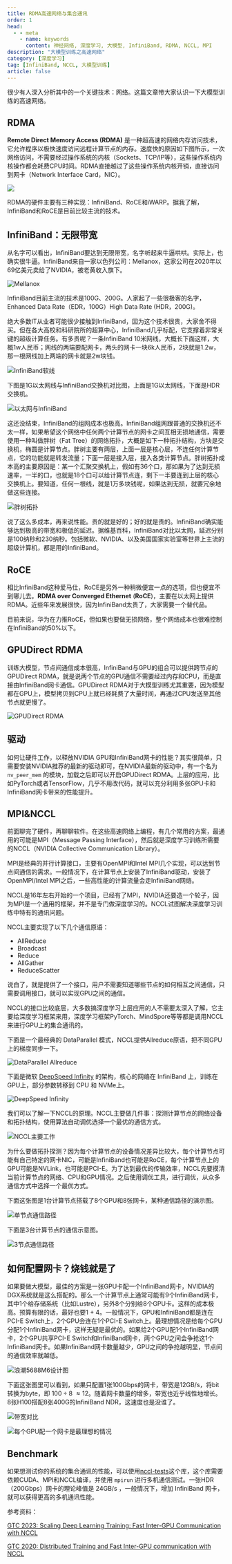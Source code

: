 ```yaml
---
title: RDMA高速网络与集合通讯
order: 1
head:
  - - meta
    - name: keywords
      content: 神经网络, 深度学习, 大模型, InfiniBand, RDMA, NCCL, MPI
description: "大模型训练之高速网络"
category: [深度学习]
tag: [InfiniBand, NCCL, 大模型训练]
article: false
---
```


很少有人深入分析其中的一个关键技术：网络。这篇文章带大家认识一下大模型训练的高速网络。

## RDMA

**Remote Direct Memory Access (RDMA)** 是一种超高速的网络内存访问技术，它允许程序以极快速度访问远程计算节点的内存。速度快的原因如下图所示，一次网络访问，不需要经过操作系统的内核（Sockets、TCP/IP等），这些操作系统内核操作都会耗费CPU时间。RDMA直接越过了这些操作系统内核开销，直接访问到网卡（Network Interface Card，NIC）。

![](http://aixingqiu-1258949597.cos.ap-beijing.myqcloud.com/2023-04-18-traditional-vs-rdma.png)

RDMA的硬件主要有三种实现：InfiniBand、RoCE和iWARP。据我了解，InfiniBand和RoCE是目前比较主流的技术。

## InfiniBand：无限带宽

从名字可以看出，InfiniBand要达到无限带宽，名字听起来牛逼哄哄。实际上，也确实很牛逼。InfiniBand来自一家以色列公司：Mellanox，这家公司在2020年以69亿美元卖给了NVIDIA，被老黄收入旗下。

![Mellanox](http://aixingqiu-1258949597.cos.ap-beijing.myqcloud.com/2023-04-18-Mellanox_Technologies_logo.svg.png)

InfiniBand目前主流的技术是100G、200G。人家起了一些很极客的名字，Enhanced Data Rate（EDR，100G）High Data Rate (HDR，200G)。

绝大多数IT从业者可能很少接触到InfiniBand，因为这个技术很贵，大家舍不得买。但在各大高校和科研院所的超算中心，InfiniBand几乎标配，它支撑着非常关键的超级计算任务。有多贵呢？一条InfiniBand 10米网线，大概长下面这样，大概1w人民币；网线的两端要配网卡，两头的网卡一块6k人民币，2块就是1.2w，那一根网线加上两端的网卡就是2w块钱。

![InfiniBand软线](http://aixingqiu-1258949597.cos.ap-beijing.myqcloud.com/2023-04-18-nvidia-mellanox-infiniband.jpeg)

下图是1G以太网线与InfiniBand交换机对比图，上面是1G以太网线，下面是HDR交换机。

![以太网与InfiniBand](http://aixingqiu-1258949597.cos.ap-beijing.myqcloud.com/2023-04-18-ib.jpg)

这还没结束，InfiniBand的组网成本也极高。InfiniBand组网跟普通的交换机还不太一样，如果希望这个网络中任何两个计算节点的网卡之间互相无损地通信，需要使用一种叫做胖树（Fat Tree）的网络拓扑，大概是如下一种拓扑结构，方块是交换机，椭圆是计算节点。胖树主要有两层，上面一层是核心层，不连任何计算节点，它的功能就是转发流量；下面一层是接入层，接入各类计算节点。胖树拓扑成本高的主要原因是：某一个汇聚交换机上，假如有36个口，那如果为了达到无损速率，一半的口，也就是18个口可以给计算节点连，剩下一半要连到上层的核心交换机上。要知道，任何一根线，就是1万多块钱呢，如果达到无损，就要冗余地做这些连接。

![胖树拓扑](http://aixingqiu-1258949597.cos.ap-beijing.myqcloud.com/2023-04-18-fat-tree-topology.png)

说了这么多成本，再来说性能。贵的就是好的；好的就是贵的。InfiniBand确实能够达到极高的带宽和极低的延迟。据维基百科，InfiniBand对比以太网，延迟分别是100纳秒和230纳秒。包括微软、NVIDIA、以及美国国家实验室等世界上主流的超级计算机，都是用的InfiniBand。

## RoCE

相比InfiniBand这种爱马仕，RoCE是另外一种稍微便宜一点的选项，但也便宜不到哪儿去。**RDMA over Converged Ethernet** (**RoCE**)，主要在以太网上提供RDMA。近些年来发展很快，因为InfiniBand太贵了，大家需要一个替代品。

目前来说，华为在力推RoCE，但如果也要做无损网络，整个网络成本也很难控制在InfiniBand的50%以下。

## GPUDirect RDMA

训练大模型，节点间通信成本很高，InfiniBand与GPU的组合可以提供跨节点的 GPUDirect RDMA，就是说两个节点的GPU通信不需要经过内存和CPU，而是直接由InfiniBand网卡通信。GPUDirect RDMA对于大模型训练尤其重要，因为模型都在GPU上，模型拷贝到CPU上就已经耗费了大量时间，再通过CPU发送至其他节点就更慢了。

![GPUDirect RDMA](http://aixingqiu-1258949597.cos.ap-beijing.myqcloud.com/2023-04-27-gpu-direct-rdma.png)

## 驱动

如何让硬件工作，以释放NVIDIA GPU和InfiniBand网卡的性能？其实很简单，只需要安装NVIDIA推荐的最新的驱动即可，在NVIDIA最新的驱动中，有一个名为 `nv_peer_mem` 的模块，加载之后即可以开启GPUDirect RDMA。上层的应用，比如PyTorch或者TensorFlow，几乎不用改代码，就可以充分利用多张GPU卡和InfiniBand网卡带来的性能提升。

## MPI&NCCL

前面聊完了硬件，再聊聊软件。在这些高速网络上编程，有几个常用的方案，最通用的可能是MPI（Message Passing Interface），然后就是深度学习训练所需要的NCCL（NVIDIA Collective Communication Library）。

MPI是经典的并行计算接口，主要有OpenMPI和Intel MPI几个实现，可以达到节点间通信的需求。一般情况下，在计算节点上安装了InfiniBand驱动，安装了OpenMPI/Intel MPI之后，一些高性能的计算流量会走InfiniBand网络。

NCCL是16年左右开始的一个项目，已经有了MPI，NVIDIA还要造一个轮子，因为MPI是一个通用的框架，并不是专门做深度学习的。NCCL试图解决深度学习训练中特有的通讯问题。

NCCL主要实现了以下几个通信原语：

- AllReduce
- Broadcast
- Reduce
- AllGather
- ReduceScatter

说白了，就是提供了一个接口，用户不需要知道哪些节点的如何相互之间通信，只需要调用接口，就可以实现GPU之间的通信。

NCCL的接口比较底层，大多数搞深度学习上层应用的人不需要太深入了解，它主要给深度学习框架来用，深度学习框架PyTorch、MindSpore等等都是调用NCCL来进行GPU上的集合通讯的。

下面是一个最经典的 DataParallel 模式，NCCL提供Allreduce原语，把不同GPU上的梯度同步一下。

![DataParallel Allreduce](http://aixingqiu-1258949597.cos.ap-beijing.myqcloud.com/2023-04-18-nccl-allreduce.png)

下面是微软 [DeepSpeed Infinity](https://www.microsoft.com/en-us/research/blog/zero-infinity-and-deepspeed-unlocking-unprecedented-model-scale-for-deep-learning-training/) 的架构，核心的网络在 InfiniBand 上，训练在GPU上，部分参数转移到 CPU 和 NVMe上。

![DeepSpeed Infinity](http://aixingqiu-1258949597.cos.ap-beijing.myqcloud.com/2023-04-18-deepspeed-infinity.png)

我们可以了解一下NCCL的原理。NCCL主要做几件事：探测计算节点的网络设备和拓扑结构，使用算法自动调优选择一个最优的通信方式。

![NCCL主要工作](http://aixingqiu-1258949597.cos.ap-beijing.myqcloud.com/2023-04-18-nccl.png)

为什么要做拓扑探测？因为每个计算节点的设备情况差异比较大，每个计算节点可能有自己特定的网卡NIC，可能是InfiniBand也可能是RoCE，每个计算节点上的GPU可能是NVLink，也可能是PCI-E。为了达到最优的传输效率，NCCL先要摸清当前计算节点的网络、CPU和GPU情况。之后使用调优工具，进行调优，从众多通信方式中选择一个最优方式。

下面这张图是1台计算节点搭载了8个GPU和8张网卡，某种通信路径的演示图。

![单节点通信路径](http://aixingqiu-1258949597.cos.ap-beijing.myqcloud.com/2023-04-18-gpu1.png)

下面是3台计算节点的通信示意图。

![3节点通信路径](http://aixingqiu-1258949597.cos.ap-beijing.myqcloud.com/2023-04-18-gpu3.png)

## 如何配置网卡？烧钱就是了

如果要做大模型，最佳的方案是一张GPU卡配一个InfiniBand网卡，NVIDIA的DGX系统就是这么搭配的。那么一个计算节点上通常可能有9个InfiniBand网卡，其中1个给存储系统（比如Lustre），另外8个分别给8个GPU卡。这样的成本极高。预算有限的话，最好也要1 + 4。一般情况下，GPU和InfiniBand都是连在PCI-E Switch上，2个GPU会连在1个PCI-E Switch上。最理想情况是给每个GPU分配1个InfiniBand网卡，这样无疑是最优的。如果给2个GPU配1个InfiniBand网卡，2个GPU共享PCI-E Switch和InfiniBand网卡，两个GPU之间会争抢这1个InfiniBand网卡。如果InfiniBand网卡数量越少，GPU之间的争抢越明显，节点间的通信效率就越低。

![浪潮5688M6设计图](http://aixingqiu-1258949597.cos.ap-beijing.myqcloud.com/2023-04-27-inspur-5688.png)

下面这张图里可以看到，如果只配置1张100Gbps的网卡，带宽是12GB/s，将bit转换为byte，即 $100 \div 8 \ \approx 12$。随着网卡数量的增多，带宽也近乎线性地增长。8张H100搭配8张400G的InfiniBand NDR，这速度也是没谁了。


![带宽对比](http://aixingqiu-1258949597.cos.ap-beijing.myqcloud.com/2023-04-18-nvidia-ib-bw.png)


![每个GPU配一个网卡是最理想的情况](http://aixingqiu-1258949597.cos.ap-beijing.myqcloud.com/2023-04-18-network-gpu.png)

## Benchmark

如果想测试你的系统的集合通讯的性能，可以使用[nccl-tests](https://github.com/NVIDIA/nccl-tests)这个库，这个库需要依赖CUDA、MPI和NCCL编译，并使用 `mpirun` 进行多机通信测试。一张HDR（200Gbps）网卡的理论峰值是 24GB/s ，一般情况下，增加 InfiniBand 网卡，就可以获得更高的多机通讯性能。


参考资料：

[GTC 2023: Scaling Deep Learning Training: Fast Inter-GPU Communication with NCCL](https://www.nvidia.com/en-us/on-demand/session/gtcspring23-s51111/)

[GTC 2020: Distributed Training and Fast Inter-GPU communication with NCCL](https://developer.nvidia.com/gtc/2020/video/s21107https://developer.nvidia.com/gtc/2020/video/s21107)

